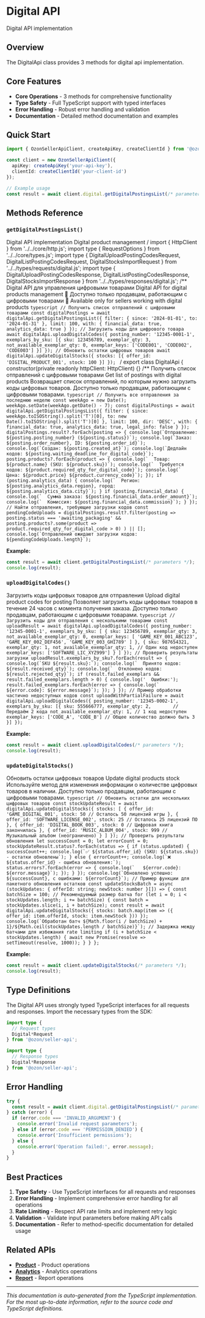 # Digital API

Digital API implementation

## Overview

The DigitalApi class provides 3 methods for digital api implementation.

## Core Features

- **Core Operations** - 3 methods for comprehensive functionality
- **Type Safety** - Full TypeScript support with typed interfaces
- **Error Handling** - Robust error handling and validation
- **Documentation** - Detailed method documentation and examples

## Quick Start

```typescript
import { OzonSellerApiClient, createApiKey, createClientId } from '@ozon/seller-api';

const client = new OzonSellerApiClient({
  apiKey: createApiKey('your-api-key'),
  clientId: createClientId('your-client-id')
});

// Example usage
const result = await client.digital.getDigitalPostingsList(/* parameters */);
```

## Methods Reference

### `getDigitalPostingsList()`

Digital API implementation Digital product management / import { HttpClient } from '../../core/http.js'; import type { RequestOptions } from '../../core/types.js'; import type { DigitalUploadPostingCodesRequest, DigitalListPostingCodesRequest, DigitalStocksImportRequest } from '../../types/requests/digital.js'; import type { DigitalUploadPostingCodesResponse, DigitalListPostingCodesResponse, DigitalStocksImportResponse } from '../../types/responses/digital.js'; /** Digital API для управления цифровыми товарами Digital API for digital products management 💾 Доступно только продавцам, работающим с цифровыми товарами 💾 Available only for sellers working with digital products ```typescript // Получить список отправлений с цифровыми товарами const digitalPostings = await digitalApi.getDigitalPostingsList({ filter: { since: '2024-01-01', to: '2024-01-31' }, limit: 100, with: { financial_data: true, analytics_data: true } }); // Загрузить коды для цифрового товара await digitalApi.uploadDigitalCodes({ posting_number: '12345-0001-1', exemplars_by_sku: [{ sku: 123456789, exemplar_qty: 3, not_available_exemplar_qty: 0, exemplar_keys: ['CODE001', 'CODE002', 'CODE003'] }] }); // Обновить остатки цифровых товаров await digitalApi.updateDigitalStocks({ stocks: [{ offer_id: 'DIGITAL_PRODUCT_001', stock: 100 }] }); ``` / export class DigitalApi { constructor(private readonly httpClient: HttpClient) {} /** Получить список отправлений с цифровыми товарами Get list of postings with digital products Возвращает список отправлений, по которым нужно загрузить коды цифровых товаров. Доступно только продавцам, работающим с цифровыми товарами. ```typescript // Получить все отправления за последнюю неделю const weekAgo = new Date(); weekAgo.setDate(weekAgo.getDate() - 7); const digitalPostings = await digitalApi.getDigitalPostingsList({ filter: { since: weekAgo.toISOString().split('T')[0], to: new Date().toISOString().split('T')[0] }, limit: 100, dir: 'DESC', with: { financial_data: true, analytics_data: true, legal_info: false } }); digitalPostings.result?.forEach(posting => { console.log(`Отправление: ${posting.posting_number} (${posting.status})`); console.log(`Заказ: ${posting.order_number}, ID: ${posting.order_id}`); console.log(`Создан: ${posting.created_at}`); console.log(`Дедлайн кодов: ${posting.waiting_deadline_for_digital_code}`); posting.products?.forEach(product => { console.log(`  Товар: ${product.name} (SKU: ${product.sku})`); console.log(`  Требуется кодов: ${product.required_qty_for_digital_code}`); console.log(`  Цена: ${product.price} ${product.currency_code}`); }); if (posting.analytics_data) { console.log(`  Регион: ${posting.analytics_data.region}, город: ${posting.analytics_data.city}`); } if (posting.financial_data) { console.log(`  Сумма заказа: ${posting.financial_data.order_amount}`); console.log(`  Комиссия: ${posting.financial_data.commission}`); } }); // Найти отправления, требующие загрузки кодов const pendingCodeUploads = digitalPostings.result?.filter(posting => posting.status === 'awaiting_packaging' && posting.products?.some(product => product.required_qty_for_digital_code > 0) ) || []; console.log(`Отправлений ожидают загрузки кодов: ${pendingCodeUploads.length}`); ```

**Example:**
```typescript
const result = await client.getDigitalPostingsList(/* parameters */);
console.log(result);
```

### `uploadDigitalCodes()`

Загрузить коды цифровых товаров для отправления Upload digital product codes for posting Позволяет загрузить коды цифровых товаров в течение 24 часов с момента получения заказа. Доступно только продавцам, работающим с цифровыми товарами. ```typescript // Загрузить коды для отправления с несколькими товарами const uploadResult = await digitalApi.uploadDigitalCodes({ posting_number: '12345-0001-1', exemplars_by_sku: [ { sku: 123456789, exemplar_qty: 3, not_available_exemplar_qty: 0, exemplar_keys: [ 'GAME_KEY_001_ABC123', 'GAME_KEY_002_DEF456', 'GAME_KEY_003_GHI789' ] }, { sku: 987654321, exemplar_qty: 1, not_available_exemplar_qty: 1, // Один код недоступен exemplar_keys: ['SOFTWARE_LIC_XYZ999'] } ] }); // Проверить результаты загрузки uploadResult.exemplars_by_sku?.forEach(result => { console.log(`SKU ${result.sku}:`); console.log(`  Принято кодов: ${result.received_qty}`); console.log(`  Отклонено кодов: ${result.rejected_qty}`); if (result.failed_exemplars && result.failed_exemplars.length > 0) { console.log('  Ошибки:'); result.failed_exemplars.forEach(error => { console.log(`    ${error.code}: ${error.message}`); }); } }); // Пример обработки частично недоступных кодов const uploadWithPartialFailure = await digitalApi.uploadDigitalCodes({ posting_number: '12345-0002-1', exemplars_by_sku: [{ sku: 555666777, exemplar_qty: 2,        // Передаём 2 кода not_available_exemplar_qty: 1, // 1 код недоступен exemplar_keys: ['CODE_A', 'CODE_B'] // Общее количество должно быть 3 }] }); ```

**Example:**
```typescript
const result = await client.uploadDigitalCodes(/* parameters */);
console.log(result);
```

### `updateDigitalStocks()`

Обновить остатки цифровых товаров Update digital products stock Используйте метод для изменения информации о количестве цифровых товаров в наличии. Доступно только продавцам, работающим с цифровыми товарами. ```typescript // Обновить остатки для нескольких цифровых товаров const stockUpdateResult = await digitalApi.updateDigitalStocks({ stocks: [ { offer_id: 'GAME_DIGITAL_001', stock: 50 // Осталось 50 лицензий игры }, { offer_id: 'SOFTWARE_LICENSE_002', stock: 25 // Осталось 25 лицензий ПО }, { offer_id: 'DIGITAL_BOOK_003', stock: 0 // Цифровая книга закончилась }, { offer_id: 'MUSIC_ALBUM_004', stock: 999 // Музыкальный альбом (неограничено) } ] }); // Проверить результаты обновления let successCount = 0; let errorCount = 0; stockUpdateResult.status?.forEach(status => { if (status.updated) { successCount++; console.log(`✅ ${status.offer_id} (SKU: ${status.sku}) - остатки обновлены`); } else { errorCount++; console.log(`❌ ${status.offer_id} - ошибка обновления:`); status.errors?.forEach(error => { console.log(`   ${error.code}: ${error.message}`); }); } }); console.log(`Обновлено успешно: ${successCount}, с ошибками: ${errorCount}`); // Пример функции для пакетного обновления остатков const updateStocksBatch = async (stockUpdates: { offerId: string; newStock: number }[]) => { const batchSize = 100; // Рекомендуемый размер батча for (let i = 0; i < stockUpdates.length; i += batchSize) { const batch = stockUpdates.slice(i, i + batchSize); const result = await digitalApi.updateDigitalStocks({ stocks: batch.map(item => ({ offer_id: item.offerId, stock: item.newStock })) }); console.log(`Обработан батч ${Math.floor(i / batchSize) + 1}/${Math.ceil(stockUpdates.length / batchSize)}`); // Задержка между батчами для избежания rate limiting if (i + batchSize < stockUpdates.length) { await new Promise(resolve => setTimeout(resolve, 1000)); } } }; ```

**Example:**
```typescript
const result = await client.updateDigitalStocks(/* parameters */);
console.log(result);
```

## Type Definitions

The Digital API uses strongly typed TypeScript interfaces for all requests and responses. Import the necessary types from the SDK:

```typescript
import type {
  // Request types
  Digital*Request
} from '@ozon/seller-api';

import type {
  // Response types  
  Digital*Response
} from '@ozon/seller-api';
```

## Error Handling

```typescript
try {
  const result = await client.digital.getDigitalPostingsList(/* parameters */);
} catch (error) {
  if (error.code === 'INVALID_ARGUMENT') {
    console.error('Invalid request parameters');
  } else if (error.code === 'PERMISSION_DENIED') {
    console.error('Insufficient permissions');
  } else {
    console.error('Operation failed:', error.message);
  }
}
```

## Best Practices

1. **Type Safety** - Use TypeScript interfaces for all requests and responses
2. **Error Handling** - Implement comprehensive error handling for all operations
3. **Rate Limiting** - Respect API rate limits and implement retry logic
4. **Validation** - Validate input parameters before making API calls
5. **Documentation** - Refer to method-specific documentation for detailed usage

## Related APIs

- **[Product](./product.md)** - Product operations
- **[Analytics](./analytics.md)** - Analytics operations
- **[Report](./report.md)** - Report operations

---

*This documentation is auto-generated from the TypeScript implementation. For the most up-to-date information, refer to the source code and TypeScript definitions.*